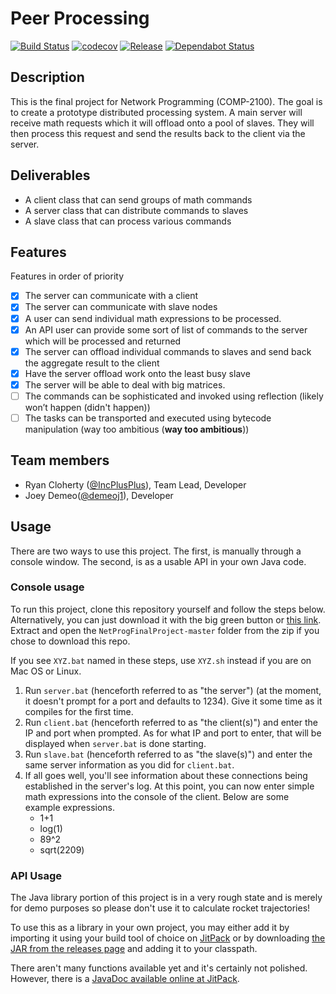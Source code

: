 # Peer Processing
[![Build Status](https://travis-ci.com/IncPlusPlus/NetProgFinalProject.svg?branch=master)](https://travis-ci.com/IncPlusPlus/NetProgFinalProject)
[![codecov](https://codecov.io/gh/IncPlusPlus/NetProgFinalProject/branch/master/graph/badge.svg)](https://codecov.io/gh/IncPlusPlus/NetProgFinalProject)
[![Release](https://jitpack.io/v/IncPlusPlus/NetProgFinalProject.svg)](https://jitpack.io/#IncPlusPlus/NetProgFinalProject)
[![Dependabot Status](https://api.dependabot.com/badges/status?host=github&repo=IncPlusPlus/NetProgFinalProject)](https://dependabot.com)

## Description

This is the final project for Network Programming (COMP-2100). The goal is to create a prototype distributed processing system. A main server will receive math requests which it will offload onto a pool of slaves. They will then process this request and send the results back to the client via the server.

## Deliverables

- A client class that can send groups of math commands
- A server class that can distribute commands to slaves
- A slave class that can process various commands

## Features 

Features in order of priority
- [x] The server can communicate with a client
- [x] The server can communicate with slave nodes
- [x] A user can send individual math expressions to be processed.
- [x] An API user can provide some sort of list of commands to the server which will be processed and returned
- [x] The server can offload individual commands to slaves and send back the aggregate result to the client
- [x] Have the server offload work onto the least busy slave
- [x] The server will be able to deal with big matrices.
- [ ] The commands can be sophisticated and invoked using reflection (likely won’t happen (didn't happen))
- [ ] The tasks can be transported and executed using bytecode manipulation (way too ambitious (**way too ambitious**))

## Team members

* Ryan Cloherty ([@IncPlusPlus](https://github.com/IncPlusPlus)), Team Lead, Developer
* Joey Demeo([@demeoj1](https://github.com/demeoj1)), Developer

## Usage

There are two ways to use this project. The first, is manually through a console window. The second, is as a usable API in your own Java code.

### Console usage

To run this project, clone this repository yourself and follow the steps below. Alternatively, you can just download it with the big green button or [this link](https://github.com/IncPlusPlus/NetProgFinalProject/archive/master.zip). Extract and open the `NetProgFinalProject-master` folder from the zip if you chose to download this repo.

If you see `XYZ.bat` named in these steps, use `XYZ.sh` instead if you are on Mac OS or Linux.

1. Run `server.bat` (henceforth referred to as "the server") (at the moment, it doesn't prompt for a port and defaults to 1234). Give it some time as it compiles for the first time.
1. Run `client.bat` (henceforth referred to as "the client(s)") and enter the IP and port when prompted. As for what IP and port to enter, that will be displayed when `server.bat` is done starting.
1. Run `slave.bat` (henceforth referred to as "the slave(s)") and enter the same server information as you did for `client.bat`.
1. If all goes well, you'll see information about these connections being established in the server's log. At this point, you can now enter simple math expressions into the console of the client. Below are some example expressions.
    - 1+1
    - log(1)
    - 89^2
    - sqrt(2209)

### API Usage

The Java library portion of this project is in a very rough state and is merely for demo purposes so please don't use it to calculate rocket trajectories!

To use this as a library in your own project, you may either add it by importing it using your build tool of choice on [JitPack](https://jitpack.io/#IncPlusPlus/NetProgFinalProject) or by downloading [the JAR from the releases page](https://github.com/IncPlusPlus/NetProgFinalProject/releases/latest) and adding it to your classpath.

There aren't many functions available yet and it's certainly not polished. However, there is a [JavaDoc available online at JitPack](https://jitpack.io/com/github/IncPlusPlus/NetProgFinalProject/latest/javadoc/).
